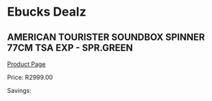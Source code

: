 
# Ebucks Dealz
## AMERICAN TOURISTER SOUNDBOX SPINNER 77CM TSA EXP - SPR.GREEN
[Product Page](https://www.ebucks.com/web/shop/productSelected.do?prodId=1227067195&catId=365267763)

Price: R2999.00

Savings: 


	